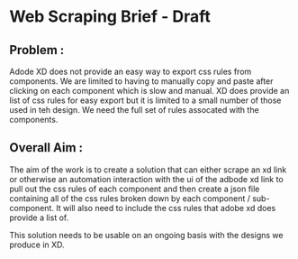 # Web Scraping Brief - Draft

## Problem :
Adode XD does not provide an easy way to export css rules from components. We are limited to having to manually copy and paste after clicking on each component which is slow and manual. XD does provide an list of css rules for easy export but it is limited to a small number of those used in teh design. We need the full set of rules assocated with the components.


## Overall Aim :

The aim of the work is to create a solution that can either scrape an xd link or otherwise an automation interaction with the ui of the adbode xd link to pull out the css rules of each component and then create a json file containing all of the css rules broken down by each component / sub-component. It will also need to include the css rules that adobe xd does provide a list of.

This solution needs to be usable on an ongoing basis with the designs we produce in XD.
